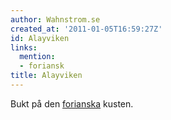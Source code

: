 ```yaml
---
author: Wahnstrom.se
created_at: '2011-01-05T16:59:27Z'
id: Alayviken
links:
  mention:
  - foriansk
title: Alayviken
---
```


Bukt på den [forianska] kusten.

  [forianska]: foriansk